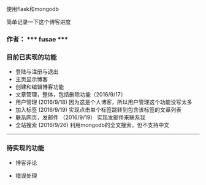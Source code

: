 使用flask和mongodb

简单记录一下这个博客进度

### 作者： ***  fusae ***

### 目前已实现的功能
*  登陆与注册与退出
*  主页显示博客
*  创建和编辑博客功能
* 文章管理，整体，包括删除功能（2016/9/17）
* 用户管理 (2016/9/18) 因为这是个人博客，所以用户管理这个功能没写太多 
* 加入标签 (2016/9/19) 实现点击单个标签跳转到包含该标签的文章列表
* 联系网页，发邮件 （2016/9/19） 实现发邮件来联系我
* 全站搜索 (2016/9/26) 利用mongodb的全文搜索，但不支持中文
***

### 待实现的功能

* 博客评论

* 错误处理

